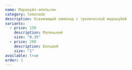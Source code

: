 ```yaml
---
name: Маракуйя-апельсин
category: lemonade
description: Освежающий лимонад с тропической маракуйей
variants:
  - price: 150
    description: Маленький
    size: "0.35"
  - price: 200
    description: Большой
    size: "1"
available: true
order: 1
---
```

